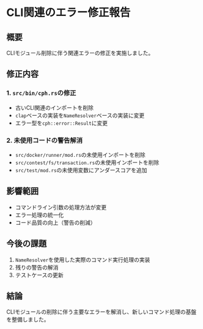 # CLI関連のエラー修正報告

## 概要
CLIモジュール削除に伴う関連エラーの修正を実施しました。

## 修正内容

### 1. `src/bin/cph.rs`の修正
- 古いCLI関連のインポートを削除
- `clap`ベースの実装を`NameResolver`ベースの実装に変更
- エラー型を`cph::error::Result`に変更

### 2. 未使用コードの警告解消
- `src/docker/runner/mod.rs`の未使用インポートを削除
- `src/contest/fs/transaction.rs`の未使用インポートを削除
- `src/test/mod.rs`の未使用変数にアンダースコアを追加

## 影響範囲
- コマンドライン引数の処理方法が変更
- エラー処理の統一化
- コード品質の向上（警告の削減）

## 今後の課題
1. `NameResolver`を使用した実際のコマンド実行処理の実装
2. 残りの警告の解消
3. テストケースの更新

## 結論
CLIモジュールの削除に伴う主要なエラーを解消し、新しいコマンド処理の基盤を整備しました。 